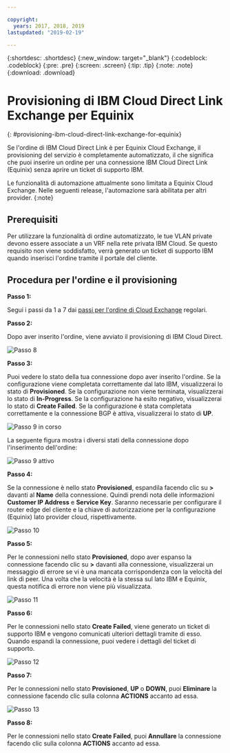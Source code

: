 ```yaml
---

copyright:
  years: 2017, 2018, 2019
lastupdated: "2019-02-19"

---
```


{:shortdesc: .shortdesc}
{:new_window: target="_blank"}
{:codeblock: .codeblock}
{:pre: .pre}
{:screen: .screen}
{:tip: .tip}
{:note: .note}
{:download: .download}


# Provisioning di IBM Cloud Direct Link Exchange per Equinix
{: #provisioning-ibm-cloud-direct-link-exchange-for-equinix}

Se l'ordine di IBM Cloud Direct Link è per Equinix Cloud Exchange, il provisioning del servizio è completamente automatizzato, il che significa che puoi inserire un ordine per una connessione IBM Cloud Direct Link (Equinix) senza aprire un ticket di supporto IBM.

Le funzionalità di automazione attualmente sono limitata a Equinix Cloud Exchange. Nelle seguenti release, l'automazione sarà abilitata per altri provider.
{:note}

## Prerequisiti

Per utilizzare la funzionalità di ordine automatizzato, le tue VLAN private devono essere associate a un VRF nella rete privata IBM Cloud. Se questo requisito non viene soddisfatto, verrà generato un ticket di supporto IBM quando inserisci l'ordine tramite il portale del cliente.

## Procedura per l'ordine e il provisioning

**Passo 1:**

Segui i passi da 1 a 7 dai [passi per l'ordine di Cloud Exchange](/docs/infrastructure/direct-link?topic=direct-link-provisioning-ibm-cloud-direct-link-exchange) regolari.

**Passo 2:**

Dopo aver inserito l'ordine, viene avviato il provisioning di IBM Cloud Direct.

![Passo 8](/images/Equinix-Step8.png)

**Passo 3:**

Puoi vedere lo stato della tua connessione dopo aver inserito l'ordine. Se la configurazione viene completata correttamente dal lato IBM, visualizzerai lo stato di **Provisioned**. Se la configurazione non viene terminata, visualizzerai lo stato di **In-Progress**. Se la configurazione ha esito negativo, visualizzerai lo stato di **Create Failed**. Se la configurazione è stata completata correttamente e la connessione BGP è attiva, visualizzerai lo stato di **UP**.

![Passo 9 in corso](/images/Equinix-Step9-InProgress.png)

La seguente figura mostra i diversi stati della connessione dopo l'inserimento dell'ordine:

![Passo 9 attivo](/images/Equinix-Step9-UP.png)

**Passo 4:**

Se la connessione è nello stato **Provisioned**, espandila facendo clic su **>** davanti al **Name** della connessione. Quindi prendi nota delle informazioni **Customer IP Address** e **Service Key**. Saranno necessarie per configurare il router edge del cliente e la chiave di autorizzazione per la configurazione (Equinix) lato provider cloud, rispettivamente.

![Passo 10](/images/Equinix-Step10-Provisioned.png)

**Passo 5:**

Per le connessioni nello stato **Provisioned**, dopo aver espanso la connessione facendo clic su **>** davanti alla connessione, visualizzerai un messaggio di errore se vi è una mancata corrispondenza con la velocità del link di peer. Una volta che la velocità è la stessa sul lato IBM e Equinix, questa notifica di errore non viene più visualizzata.

![Passo 11](/images/Equinix-Step11-PortMismatch.png)

**Passo 6:**

Per le connessioni nello stato **Create Failed**, viene generato un ticket di supporto IBM e vengono comunicati ulteriori dettagli tramite di esso. Quando espandi la connessione, puoi vedere i dettagli del ticket di supporto.

![Passo 12](/images/Equinix-Step12-CreateFailed.png)

**Passo 7:**

Per le connessioni nello stato **Provisioned**, **UP** o **DOWN**, puoi **Eliminare** la connessione facendo clic sulla colonna **ACTIONS** accanto ad essa.

![Passo 13](/images/Equinix-Step13-Delete.png)

**Passo 8:**

Per le connessioni nello stato **Create Failed**, puoi **Annullare** la connessione facendo clic sulla colonna **ACTIONS** accanto ad essa.

